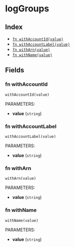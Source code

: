 # logGroups



## Index

* [`fn withAccountId(value)`](#fn-withaccountid)
* [`fn withAccountLabel(value)`](#fn-withaccountlabel)
* [`fn withArn(value)`](#fn-witharn)
* [`fn withName(value)`](#fn-withname)

## Fields

### fn withAccountId

```jsonnet
withAccountId(value)
```

PARAMETERS:

* **value** (`string`)


### fn withAccountLabel

```jsonnet
withAccountLabel(value)
```

PARAMETERS:

* **value** (`string`)


### fn withArn

```jsonnet
withArn(value)
```

PARAMETERS:

* **value** (`string`)


### fn withName

```jsonnet
withName(value)
```

PARAMETERS:

* **value** (`string`)


